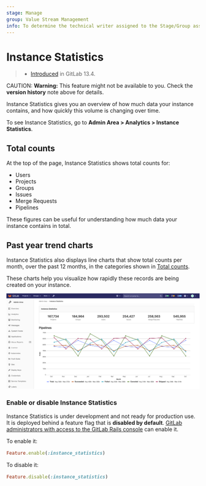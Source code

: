 ```yaml
---
stage: Manage
group: Value Stream Management
info: To determine the technical writer assigned to the Stage/Group associated with this page, see https://about.gitlab.com/handbook/engineering/ux/technical-writing/#designated-technical-writers
---
```


# Instance Statistics

> - [Introduced](https://gitlab.com/gitlab-org/gitlab/-/issues/235754) in GitLab 13.4.

CAUTION: **Warning:**
This feature might not be available to you. Check the **version history** note above for details.

Instance Statistics gives you an overview of how much data your instance contains, and how quickly this volume is changing over time.

To see Instance Statistics, go to **Admin Area > Analytics > Instance Statistics**.

## Total counts

At the top of the page, Instance Statistics shows total counts for:

- Users
- Projects
- Groups
- Issues
- Merge Requests
- Pipelines

These figures can be useful for understanding how much data your instance contains in total.

## Past year trend charts

Instance Statistics also displays line charts that show total counts per month, over the past 12 months,
in the categories shown in [Total counts](#total-counts).

These charts help you visualize how rapidly these records are being created on your instance.

![Instance Activity Pipelines chart](img/instance_activity_pipelines_chart_v13_6.png)

### Enable or disable Instance Statistics

Instance Statistics is under development and not ready for production use. It is
deployed behind a feature flag that is **disabled by default**.
[GitLab administrators with access to the GitLab Rails console](../../../administration/feature_flags.md)
can enable it.

To enable it:

```ruby
Feature.enable(:instance_statistics)
```

To disable it:

```ruby
Feature.disable(:instance_statistics)
```
